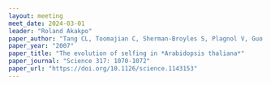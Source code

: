 ```yaml
---
layout: meeting
meet_date: 2024-03-01
leader: "Roland Akakpo"
paper_author: "Tang CL, Toomajian C, Sherman-Broyles S, Plagnol V, Guo YL, Hu TT, Clark RM, Nasrallah JB, Weigel D, Nordborg M"
paper_year: "2007"
paper_title: "The evolution of selfing in *Arabidopsis thaliana*"
paper_journal: "Science 317: 1070-1072"
paper_url: "https://doi.org/10.1126/science.1143153"
---
```

